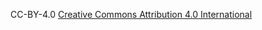 CC-BY-4.0
[Creative Commons Attribution 4.0 International](https://creativecommons.org/licenses/by/4.0/legalcode)

